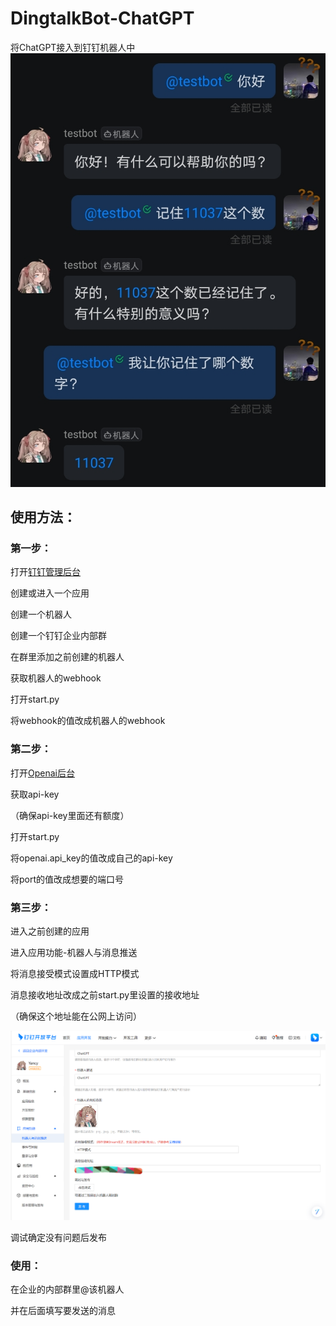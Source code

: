 # DingtalkBot-ChatGPT
将ChatGPT接入到钉钉机器人中
![1](https://github.com/YancyZheng11/DingtalkBot-ChatGPT/blob/main/example/1.jpg)
## 使用方法：
### 第一步：
打开[钉钉管理后台](https://oa.dingtalk.com/)

创建或进入一个应用

创建一个机器人

创建一个钉钉企业内部群

在群里添加之前创建的机器人

获取机器人的webhook

打开start.py

将webhook的值改成机器人的webhook

### 第二步：
打开[Openai后台](https://openai.com/)

获取api-key

（确保api-key里面还有额度）

打开start.py

将openai.api_key的值改成自己的api-key

将port的值改成想要的端口号

### 第三步：
进入之前创建的应用

进入应用功能-机器人与消息推送

将消息接受模式设置成HTTP模式

消息接收地址改成之前start.py里设置的接收地址

（确保这个地址能在公网上访问）

![4](https://github.com/YancyZheng11/DingtalkBot-ChatGPT/blob/main/example/4.png)

调试确定没有问题后发布

### 使用：

在企业的内部群里@该机器人

并在后面填写要发送的消息